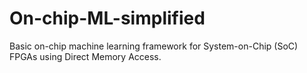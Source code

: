 # On-chip-ML-simplified
Basic on-chip machine learning framework for System-on-Chip (SoC) FPGAs using Direct Memory Access.
